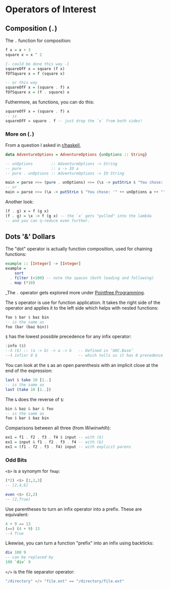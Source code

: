 # Operators of Interest

<Lozenge t="todo"/>

## Composition (`.`)
The `.` function for composition:

```haskell
f x = x + 3
square x = x ^ 2

{- could be done this way -}
squareOfF x = square (f x)
fOfSquare x = f (square x)

-- or this way
squareOfF x = (square . f) x
fOfSquare x = (f . square) x
```

Futhermore, as functions, you can do this:

```haskell
squareOfF x = (square . f) x
-- is
squareOfF = square . f -- just drop the `x` from both sides!
```

### More on (`.`)

From a question I asked in [r/haskell](https://www.reddit.com/r/haskell/comments/1fwclxw/learning_haskell_trying_to_refactor_from_function/),

```haskell
data AdventureOptions = AdventureOptions {unOptions :: String}

-- unOptions        :: AdventureOptions -> String
-- pure             :: a -> IO a
-- pure . unOptions :: AdventureOptions -> IO String

main = parse >>= (pure . unOptions) >>= (\s -> putStrLn $ "You chose: '" ++ s ++ "'.")
-- or
main = parse >>= (\a -> putStrLn $ "You chose: '" ++ unOptions a ++ "'.")
```

Another look:

```haskell
(f . g) x = f (g x)
(f . g) = \x -> f (g x) -- the `x` gets "pulled" into the lambda
-- and you can η-reduce even further.
```




## Dots '&' Dollars

The "dot" operator is actually function composition, used for chaining functions:

```haskell
example :: [Integer] -> [Integer]
example =
    sort
  . filter (<100) -- note the spaces (both leading and following)
  . map (*10)
```

\_The `.` operator gets explored more under [Pointfree Programming](/docs/advanced-concepts/pointfree-programming).

The `$` operator is use for function application. It takes the right side of the operator and applies it to the left side which helps with nested functions:

```haskell
foo $ bar $ baz bin
-- is the same as
foo (bar (baz bin))
```

`$` has the lowest possible precedence for any infix operator:

```haskell
:info ($)
--λ ($) :: (a -> b) -> a -> b 	-- Defined in ‘GHC.Base’
--λ infixr 0 $                  -- which tells us it has 0 precedence
```

You can look at the `$` as an open parenthesis with an implicit close at the end of the expression:

```haskell
last $ take 10 [1..]
-- is the same as
last (take 10 [1..])
```

The `&` does the reverse of `$`:

```haskell
bin & baz & bar & foo
-- is the same as
foo $ bar $ baz bin
```

Comparisons between all three (from _Wiwinwhlh_):

```haskell
ex1 = f1 . f2 . f3 . f4 $ input -- with ($)
ex1 = input & f1 . f2 . f3 . f4 -- with (&)
ex1 = (f1 . f2 . f3 . f4) input -- with explicit parens
```


### Odd Bits

`<$>` is a synonym for `fmap`:

```haskell
(*2) <$> [1,2,3]
-- [2,4,6]

even <$> (2,2)
-- (2,True)
```

Use parentheses to turn an infix operator into a prefix. These are equivalent:

```haskell
4 + 9 == 13
(==) (4 + 9) 13
--λ True
```

Likewise, you can turn a function "prefix" into an infix using backticks:

```haskell
div 100 9
-- can be replaced by
100 `div` 9
```

`</>` is the file separator operator:

```haskell
"/directory" </> "file.ext" == "/directory/file.ext"
```

